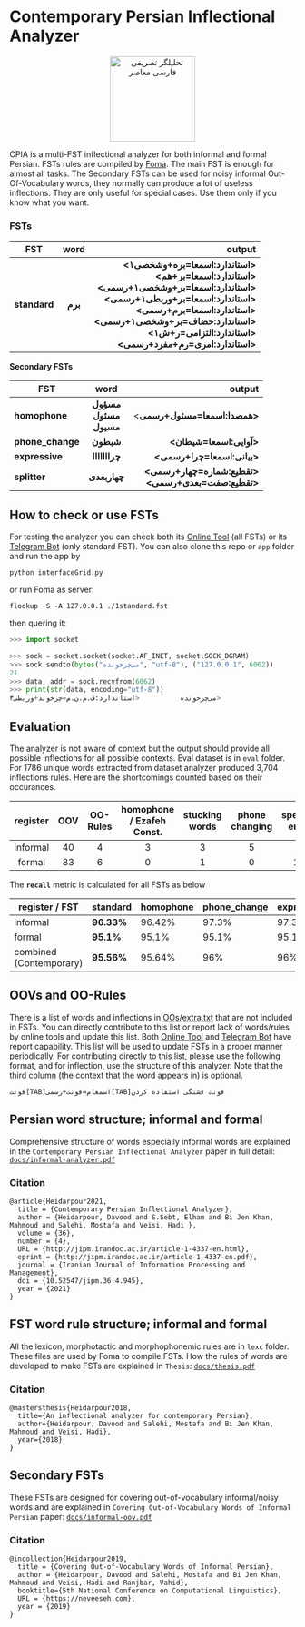 <p align="center">
  
# Contemporary Persian Inflectional Analyzer  
  
</p>
<p align="center">
  <img src="https://github.com/lingwndr/cpia/blob/master/icon.png?raw=true" alt="تحلیلگر تصریفی فارسی معاصر" width="150"/>
</p>

CPIA is a multi-FST inflectional analyzer for both informal and formal Persian. FSTs rules are compiled by [Foma](https://fomafst.github.io/).
The main FST is enough for almost all tasks. The Secondary FSTs can be used for noisy informal Out-Of-Vocabulary words, they normally can produce a lot of useless inflections. They are only useful for special cases. Use them only if you know what you want.

### FSTs

| FST                  |           word          |                                                         output |
|----------------------|:-----------------------:|---------------------------------------------------------------:|
| **standard**             |           **برم**           | **<استاندارد:اسمعا=بره+وشخصی۱><br><استاندارد:اسمعا=بر+هم><br><استاندارد:اسمعا=بر+وشخصی۱+رسمی><br><استاندارد:اسمعا=بر+وربطی۱+رسمی><br><استاندارد:اسمعا=برم+رسمی><br><استاندارد:حضاف=بر+وشخصی۱+رسمی><br><استاندارد:التزامی=ر+ش۱><br><استاندارد:امری=رم+مفرد+رسمی>** |

**Secondary FSTs**

| FST                  |           word          |                                                         output |
|----------------------|:-----------------------:|---------------------------------------------------------------:|
| **homophone**            | **مسؤول<br>مسئول<br>مسیول** |                                       <**همصدا:اسمعا=مسئول+رسمی>** |
| **phone_change**                |          **شیطون**          |                                            **<آوایی:اسمعا=شیطان>** |
| **expressive**           | **چرااااااا** |                                         **<بیانی:اسمعا=چرا+رسمی>** |
| **splitter**             |         **چهاربعدی**        |               **<تقطیع:شماره=چهار+رسمی><br><تقطیع:صفت=بعدی+رسمی>** |

## How to check or use FSTs
For testing the analyzer you can check both its [Online Tool](https://infarsi.herokuapp.com/) (all FSTs) or
its [Telegram Bot](https://t.me/infarsi_bot) (only standard FST). You can also clone this repo or `app` folder and run the app by
```batch
python interfaceGrid.py
```
or run Foma as server:
```shell
flookup -S -A 127.0.0.1 ./1standard.fst
```
then quering it:
```python
>>> import socket

>>> sock = socket.socket(socket.AF_INET, socket.SOCK_DGRAM)
>>> sock.sendto(bytes("می‌چرخونده", "utf-8"), ("127.0.0.1", 6062))
21
>>> data, addr = sock.recvfrom(6062)
>>> print(str(data, encoding="utf-8"))
می‌چرخونده 	       	<استاندارد:ف.م.ن.م=چرخوند+وربطی۳>
```

## Evaluation

The analyzer is not aware of context but the output should provide all possible inflections for all possible contexts. Eval dataset is in `eval` folder. For 1786 unique words extracted from dataset analyzer produced 3,704 inflections rules. Here are the shortcomings counted based on their occurances.

| register | OOV | OO-Rules | homophone / Ezafeh Const. | stucking words | phone changing | spelling error |
|:--------:|:---:|:--------:|:-------------------------:|:--------------:|:--------------:|:--------------:|
| informal |  40 |     4    |             3             |        3       |        5       |        8       |
|  formal  |  83 |     6    |             0             |        1       |        0       |       17       |

The **`recall`** metric is calculated for all FSTs as below

| register / FST          | standard   | homophone | phone_change | expressive | splitter |
|-------------------------|------------|-----------|--------------|------------|----------|
| informal                | **96.33%** | 96.42%    | 97.3%        | 97.3%      | 97.48%   |
| formal                  | **95.1%**  | 95.1%     | 95.1%        | 95.1%      | 95.1%    |
| combined (Contemporary) | **95.56%** | 95.64%    | 96%          | 96%        | 96.08%   |

## OOVs and OO-Rules
There is a list of words and inflections in [OOs/extra.txt](https://github.com/lingwndr/cpia/blob/master/app/OOs/extra.txt) that are not included in FSTs. You can directly contribute to this list or report lack of words/rules by online tools and update this list. Both [Online Tool](https://infarsi.herokuapp.com/) and [Telegram Bot](https://t.me/infarsi_bot) have report capability. This list will be used to update FSTs in a proper manner periodically. For contributing directly to this list, please use the following format, and for inflection, use the structure of this analyzer. Note that the third column (the context that the word appears in) is optional.

`فونت[TAB]اسمعام=فونت+رسمی[TAB]فونت قشنگی استفاده کردن`

## Persian word structure; informal and formal
Comprehensive structure of words especially informal words are explained in the `Contemporary Persian Inflectional Analyzer` paper in full detail: [`docs/informal-analyzer.pdf`](https://github.com/lingwndr/cpia/blob/master/docs/informal-analyzer.pdf)
### Citation
```
@article{Heidarpour2021, 
  title = {Contemporary Persian Inflectional Analyzer}, 
  author = {Heidarpour, Davood and S.Sebt, Elham and Bi Jen Khan, Mahmoud and Salehi, Mostafa and Veisi, Hadi },  
  volume = {36}, 
  number = {4},  
  URL = {http://jipm.irandoc.ac.ir/article-1-4337-en.html},  
  eprint = {http://jipm.irandoc.ac.ir/article-1-4337-en.pdf},  
  journal = {Iranian Journal of Information Processing and Management},   
  doi = {10.52547/jipm.36.4.945},  
  year = {2021}  
}
```
## FST word rule structure; informal and formal
All the lexicon, morphotactic and morphophonemic rules are in `lexc` folder. These files are used by Foma to compile FSTs.
How the rules of words are developed to make FSTs are explained in `Thesis`: [`docs/thesis.pdf`](https://github.com/lingwndr/cpia/blob/master/docs/thesis.pdf)
### Citation
```
@mastersthesis{Heidarpour2018,
  title={An inflectional analyzer for contemporary Persian},
  author={Heidarpour, Davood and Salehi, Mostafa and Bi Jen Khan, Mahmoud and Veisi, Hadi},
  year={2018}
} 
```
## Secondary FSTs
These FSTs are designed for covering out-of-vocabulary informal/noisy words and are explained in `Covering Out-of-Vocabulary Words of Informal Persian` paper: [`docs/informal-oov.pdf`](https://github.com/lingwndr/cpia/blob/master/docs/informal-oov.pdf)
### Citation
```
@incollection{Heidarpour2019, 
  title = {Covering Out-of-Vocabulary Words of Informal Persian}, 
  author = {Heidarpour, Davood and Salehi, Mostafa and Bi Jen Khan, Mahmoud and Veisi, Hadi and Ranjbar, Vahid},  
  booktitle={5th National Conference on Computational Linguistics},
  URL = {https://neveeseh.com},  
  year = {2019}  
}
```
